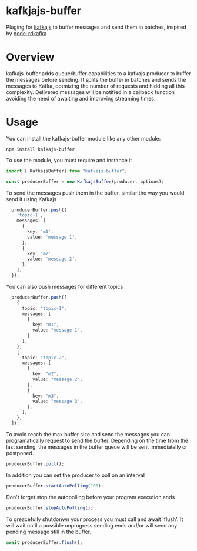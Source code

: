 # kafkjajs-buffer
Pluging for [kafkajs](https://github.com/tulios/kafkajs) to buffer messages and send them in batches, inspired by [node-rdkafka](https://github.com/Blizzard/node-rdkafka)

# Overview
kafkajs-buffer adds queue/buffer capabilities to a kafkajs producer to buffer the messages before sending. It splits the buffer in batches and sends the messages to Kafka, optmizing the number of requests and hidding all this complexity. Delivered messages will be notified in a callback function avoiding the need of awaiting and improving streaming times.

# Usage
You can install the kafkajs-buffer module like any other module:

```
npm install kafkajs-buffer
```

To use the module, you must require and instance it

```typescript
import { KafkajsBuffer} from "kafkajs-buffer";
```

```typescript
const producerBuffer = new KafkajsBuffer(producer, options);
```

To send the messages push them in the buffer, similar the way you would send it using Kafkajs
```typescript
  producerBuffer.push({
    'topic-1',
    messages: [
      {
        key: 'm1',
        value: 'message 1',
      },
      {
        key: 'm2',
        value: 'message 2',
      },
    ],
  });
```

You can also push messages for different topics
```typescript
  producerBuffer.push([
    {
      topic: "topic-1",
      messages: [
        {
          key: "m1",
          value: "message 1",
        }
      ],
    },
    {
      topic: "topic-2",
      messages: [
        {
          key: "m2",
          value: "message 2",
        },
        {
          key: "m3",
          value: "message 3",
        },
      ],
    },
  ]);
```

To avoid reach the max buffer size and send the messages you can programatically request to send the buffer. Depending on the time from the last sending, the messages in the buffer queue will be sent immediatelly or postponed.

```typescript
producerBuffer.poll();
```

In addition you can set the producer to poll on an interval
```typescript
producerBuffer.startAutoPolling(100);
```

Don't forget stop the autopolling before your program execution ends
```typescript
producerBuffer.stopAutoPolling();
```

To greacefully shutdonwn your process you must call and await 'flush'. It will wait until a possible onprogress sending ends and/or will send any pending message still in the buffer.

```typescript
await producerBuffer.flush();
```

